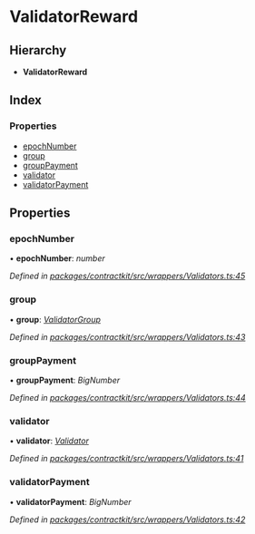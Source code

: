 # ValidatorReward

## Hierarchy

* **ValidatorReward**

## Index

### Properties

* [epochNumber](../interfaces/_wrappers_validators_.validatorreward.md#epochnumber)
* [group](../interfaces/_wrappers_validators_.validatorreward.md#group)
* [groupPayment](../interfaces/_wrappers_validators_.validatorreward.md#grouppayment)
* [validator](../interfaces/_wrappers_validators_.validatorreward.md#validator)
* [validatorPayment](../interfaces/_wrappers_validators_.validatorreward.md#validatorpayment)

## Properties

### epochNumber

• **epochNumber**: _number_

_Defined in_ [_packages/contractkit/src/wrappers/Validators.ts:45_](https://github.com/celo-org/celo-monorepo/blob/master/packages/contractkit/src/wrappers/Validators.ts#L45)

### group

• **group**: [_ValidatorGroup_](../interfaces/_wrappers_validators_.validatorgroup.md)

_Defined in_ [_packages/contractkit/src/wrappers/Validators.ts:43_](https://github.com/celo-org/celo-monorepo/blob/master/packages/contractkit/src/wrappers/Validators.ts#L43)

### groupPayment

• **groupPayment**: _BigNumber_

_Defined in_ [_packages/contractkit/src/wrappers/Validators.ts:44_](https://github.com/celo-org/celo-monorepo/blob/master/packages/contractkit/src/wrappers/Validators.ts#L44)

### validator

• **validator**: [_Validator_](../interfaces/_wrappers_validators_.validator.md)

_Defined in_ [_packages/contractkit/src/wrappers/Validators.ts:41_](https://github.com/celo-org/celo-monorepo/blob/master/packages/contractkit/src/wrappers/Validators.ts#L41)

### validatorPayment

• **validatorPayment**: _BigNumber_

_Defined in_ [_packages/contractkit/src/wrappers/Validators.ts:42_](https://github.com/celo-org/celo-monorepo/blob/master/packages/contractkit/src/wrappers/Validators.ts#L42)

